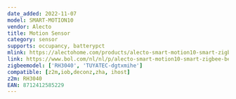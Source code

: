 ```yaml
---
date_added: 2022-11-07
model: SMART-MOTION10
vendor: Alecto
title: Motion Sensor
category: sensor
supports: occupancy, batterypct
mlink: https://alectohome.com/products/alecto-smart-motion10-smart-zigbee-bewegingssensor-wit
link: https://www.bol.com/nl/nl/p/alecto-smart-motion10-smart-zigbee-bewegingssensor-detectiebereik-tot-7-meter-geeft-signaal-bij-beweging/9200000124105080/
zigbeemodel: ['RH3040', 'TUYATEC-dgtxmihe']
compatible: [z2m,iob,deconz,zha, ihost]
z2m: RH3040
EAN: 8712412585229
---
```

